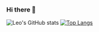 ### Hi there 👋

<!--
**leikun-starting/leikun-starting** is a ✨ _special_ ✨ repository because its `README.md` (this file) appears on your GitHub profile.

Hi! I'm Lei Kun ~ 

- 🔭 I got my master's degree from southwest jiao-tong university and majored in combinatorial optimization (CO) and reinforcement learning (RL).
- 🌱 I’m currently interesting in the reinforcement learning theroy like offline rl, and it's applications on CO. ...
- 👯 I’m looking for a Ph.D. position in RL or CO research. 
-->

![Leo's GitHub stats](https://github-readme-stats.vercel.app/api?username=leikun-starting&show_icons=true&theme=dracula)
[![Top Langs](https://github-readme-stats.vercel.app/api/top-langs/?username=leikun-starting&layout=compact&theme=dracula)](https://github.com/anuraghazra/github-readme-stats)
